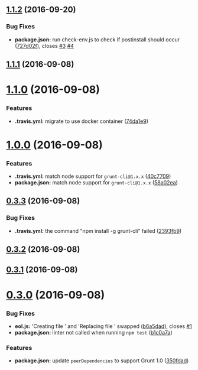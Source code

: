 <a name="1.1.2"></a>
## [1.1.2](https://github.com/psyrendust/grunt-eol/compare/v1.1.1...v1.1.2) (2016-09-20)


### Bug Fixes

* **package.json:** run check-env.js to check if postinstall should occur ([727d02f](https://github.com/psyrendust/grunt-eol/commit/727d02f)), closes [#3](https://github.com/psyrendust/grunt-eol/issues/3) [#4](https://github.com/psyrendust/grunt-eol/issues/4)



<a name="1.1.1"></a>
## [1.1.1](https://github.com/psyrendust/grunt-eol/compare/v1.1.0...v1.1.1) (2016-09-08)



<a name="1.1.0"></a>
# [1.1.0](https://github.com/psyrendust/grunt-eol/compare/v1.0.0...v1.1.0) (2016-09-08)


### Features

* **.travis.yml:** migrate to use docker container ([74da1e9](https://github.com/psyrendust/grunt-eol/commit/74da1e9))



<a name="1.0.0"></a>
# [1.0.0](https://github.com/psyrendust/grunt-eol/compare/v0.3.3...v1.0.0) (2016-09-08)


### Features

* **.travis.yml:** match node support for `grunt-cli@1.x.x` ([40c7709](https://github.com/psyrendust/grunt-eol/commit/40c7709))
* **package.json:** match node support for `grunt-cli@1.x.x` ([58a02ea](https://github.com/psyrendust/grunt-eol/commit/58a02ea))



<a name="0.3.3"></a>
## [0.3.3](https://github.com/psyrendust/grunt-eol/compare/v0.3.2...v0.3.3) (2016-09-08)


### Bug Fixes

* **.travis.yml:** the command "npm install -g grunt-cli" failed ([2393fb9](https://github.com/psyrendust/grunt-eol/commit/2393fb9))



<a name="0.3.2"></a>
## [0.3.2](https://github.com/psyrendust/grunt-eol/compare/v0.3.1...v0.3.2) (2016-09-08)



<a name="0.3.1"></a>
## [0.3.1](https://github.com/psyrendust/grunt-eol/compare/v0.3.0...v0.3.1) (2016-09-08)



<a name="0.3.0"></a>
# [0.3.0](https://github.com/psyrendust/grunt-eol/compare/0.2.0...v0.3.0) (2016-09-08)


### Bug Fixes

* **eol.js:** 'Creating file ' and 'Replacing file ' swapped ([b6a5dad](https://github.com/psyrendust/grunt-eol/commit/b6a5dad)), closes [#1](https://github.com/psyrendust/grunt-eol/issues/1)
* **package.json:** linter not called when running `npm test` ([b1c0a7a](https://github.com/psyrendust/grunt-eol/commit/b1c0a7a))


### Features

* **package.json:** update `peerDependencies` to support Grunt 1.0 ([350fdad](https://github.com/psyrendust/grunt-eol/commit/350fdad))



